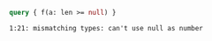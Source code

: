```graphql
query { f(a: len >= null) }
```

```
1:21: mismatching types: can't use null as number
```